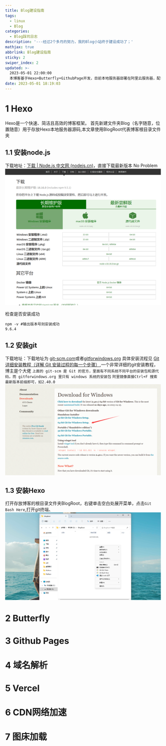 ```yaml
---
title: Blog建设指南
tags:
  - linux
  - Blog
categories:
  - Blog踩坑日志
description: '---经过2个多月的努力，我的Blog小站终于建设成功了；'
mathjax: true
abbrlink: Blog建设指南
sticky: 2
swiper_index: 2
updated: >-
  2023-05-01 22:00:00
  本博客基于Hexo+Butterfly+GithubPage开发，目前本地服务器部署在阿里云服务器，配套使用阿里云域名解析以及CDN网络加速，旨在记录我的程序猿进阶之路的各种坑
date: 2023-05-01 18:19:03
---
```

# 1 Hexo

Hexo是一个快速、简洁且高效的博客框架。
首先新建文件夹Blog（名字随意，位置随意）用于存放Hexo本地服务器源码,本文章使用BlogRoot代表博客根目录文件夹

## 1.1 安装node.js

下载地址：[下载 | Node.js 中文网 (nodejs.cn)](https://nodejs.cn/download/)，直接下载最新版本 No Problem
![下载node.js](/assets/image/nodejs-download.png)

检查是否安装成功

```shell
npm -v #输出版本号则安装成功
9.6.4
```
## 1.2 安装git

下载地址：下载地址为 [git-scm.com](git-scm.com)或者[gitforwindows.org](gitforwindows.org)
具体安装流程见 [Git 详细安装教程（详解 Git 安装过程的每一个步骤）](https://blog.csdn.net/mukes/article/details/115693833),一个非常详细的git安装教程，博主是个大佬
`上面的 git-scm 是 Git 的官方，里面有不同系统不同平台的安装包和源代码，而 gitforwindows.org 里只有 windows 系统的安装包`
`阿里镜像直接Ctrl+F 搜索最新版本前缀即可，如2.40.0`
![下载git](/assets/image/git-download.png)

## 1.3 安装Hexo

打开存放博客的根目录文件夹BlogRoot，右键单击空白处展开菜单，点击`Git Bash Here`,打开git终端、
![打开git](/assets/image/blog-deploy01.png)

# 2 Butterfly

# 3 Github Pages

# 4 域名解析

# 5 Vercel

# 6 CDN网络加速

# 7 图床加载
